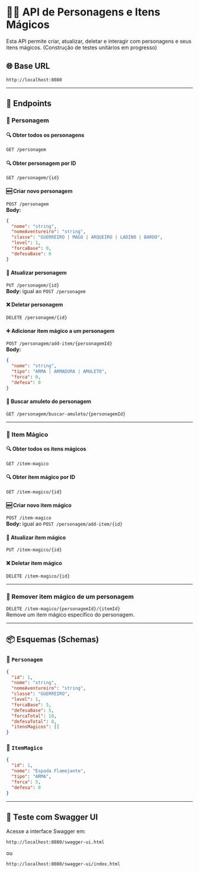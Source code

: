# 🧙‍♂️ API de Personagens e Itens Mágicos

Esta API permite criar, atualizar, deletar e interagir com personagens e seus itens mágicos.
(Construção de testes unitários em progresso)

## 🌐 Base URL

```
http://localhost:8080
```

---

## 📘 Endpoints

### 🔹 Personagem

#### 🔍 Obter todos os personagens
`GET /personagem`

#### 🔍 Obter personagem por ID
`GET /personagem/{id}`

#### 🆕 Criar novo personagem
`POST /personagem`  
**Body:**
```json
{
  "nome": "string",
  "nomeAventureiro": "string",
  "classe": "GUERREIRO | MAGO | ARQUEIRO | LADINO | BARDO",
  "level": 1,
  "forcaBase": 0,
  "defesaBase": 0
}
```

#### 📝 Atualizar personagem
`PUT /personagem/{id}`  
**Body:** igual ao `POST /personagem`

#### ❌ Deletar personagem
`DELETE /personagem/{id}`

#### ➕ Adicionar item mágico a um personagem
`POST /personagem/add-item/{personagemId}`  
**Body:**
```json
{
  "nome": "string",
  "tipo": "ARMA | ARMADURA | AMULETO",
  "forca": 0,
  "defesa": 0
}
```

#### 🧿 Buscar amuleto do personagem
`GET /personagem/buscar-amuleto/{personagemId}`

---

### 🔸 Item Mágico

#### 🔍 Obter todos os itens mágicos
`GET /item-magico`

#### 🔍 Obter item mágico por ID
`GET /item-magico/{id}`

#### 🆕 Criar novo item mágico
`POST /item-magico`  
**Body:** igual ao `POST /personagem/add-item/{id}`

#### 📝 Atualizar item mágico
`PUT /item-magico/{id}`

#### ❌ Deletar item mágico
`DELETE /item-magico/{id}`

---

### 🔻 Remover item mágico de um personagem

`DELETE /item-magico/{personagemId}/{itemId}`  
Remove um item mágico específico do personagem.

---

## 📦 Esquemas (Schemas)

### 🔹 `Personagem`
```json
{
  "id": 1,
  "nome": "string",
  "nomeAventureiro": "string",
  "classe": "GUERREIRO",
  "level": 1,
  "forcaBase": 5,
  "defesaBase": 5,
  "forcaTotal": 10,
  "defesaTotal": 8,
  "itensMagicos": []
}
```

### 🔸 `ItemMagico`
```json
{
  "id": 1,
  "nome": "Espada Flamejante",
  "tipo": "ARMA",
  "forca": 5,
  "defesa": 0
}
```

---

## 🧪 Teste com Swagger UI

Acesse a interface Swagger em:

```
http://localhost:8080/swagger-ui.html
```

ou

```
http://localhost:8080/swagger-ui/index.html
```
